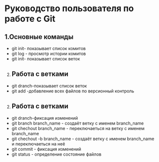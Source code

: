 # Руководство пользователя по работе с Git
## 1.Основные команды 
* git init- показывает список комитов
* git log  - просмотр истории комитов
* git init- показывает список веток
2. ## Работа с ветками 
* git dranch-показывает список веток 
* git add -добавление всех файлов по версионный контроль
2. ## Работа с ветками
* git dranch-фиксация изменений
* git branch branch_name - создаёт ветку с именем branch_name 
* git chechout branch_name - переключаеться на ветку с именем branch_name
* git chechout -b branch_name - создаёт ветку с именем branch_name и переключаеться на неё 
* git commit - фиксация изменений
* git status - определение состояние файлов